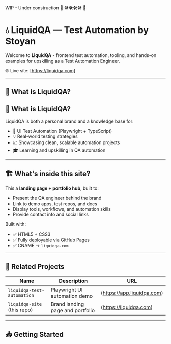 WIP - Under construction 🚧 🛠️🛠️🛠️🛠️ 🚧

# 💧 LiquidQA — Test Automation by Stoyan

Welcome to **LiquidQA** - frontend test automation, tooling, and hands-on examples for upskilling as a Test Automation Engineer.

🌐 Live site: [https://liquidqa.com]

---

## 🧠 What is LiquidQA?
## 🧠 What is LiquidQA?

LiquidQA is both a personal brand and a knowledge base for:

- 🎯 UI Test Automation (Playwright + TypeScript)
- 💡 Real-world testing strategies
- 📈 Showcasing clean, scalable automation projects
- 🎓 Learning and upskilling in QA automation

---

## 🏗 What's inside this site?

This  a **landing page + portfolio hub**, built to:

- Present the QA engineer behind the brand
- Link to demo apps, test repos, and docs
- Display tools, workflows, and automation skills
- Provide contact info and social links

Built with:

- ✅ HTML5 + CSS3 
- ✅ Fully deployable via GitHub Pages
- ✅ CNAME → `liquidqa.com`

---

## 🔗 Related Projects

| Name                          | Description                              | URL |
|-------------------------------|------------------------------------------|-----|
| `liquidqa-test-automation`    | Playwright UI automation demo            | (https://app.liquidqa.com) |
| `liquidqa-site` (this repo)   | Brand landing page and portfolio         | (https://liquidqa.com)|

---

## 📥 Getting Started 


